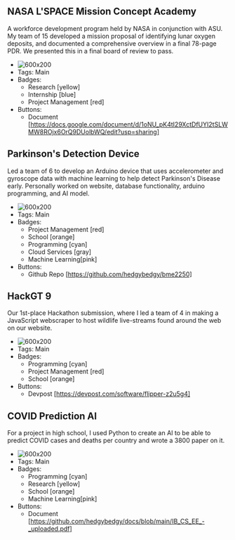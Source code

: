 ## NASA L'SPACE Mission Concept Academy
A workforce development program held by NASA in conjunction with ASU. My team of 15 developed a mission proposal of identifying lunar oxygen deposits, and documented a comprehensive overview in a final 78-page PDR. We presented this in a final board of review to pass.
- ![600x200](/websiteportfolio/assets/NASABanner.png)
- Tags: Main
- Badges:
  - Research [yellow]
  - Internship [blue]
  - Project Management [red]
- Buttons:
  - Document [https://docs.google.com/document/d/1oNU_pK4tI29XctDfUYI2tSLWMW8ROjx6OrQ9DUolbWQ/edit?usp=sharing]

## Parkinson's Detection Device
Led a team of 6 to develop an Arduino device that uses accelerometer and gyroscope data with machine learning to help detect Parkinson's Disease early. Personally worked on website, database functionality, arduino programming, and AI model.
- ![600x200](/websiteportfolio/assets/BMEDBanner.png)
- Tags: Main
- Badges:
  - Project Management [red]
  - School [orange]
  - Programming [cyan]
  - Cloud Services [gray]
  - Machine Learning[pink]
- Buttons:
  - Github Repo [https://github.com/hedgybedgy/bme2250]

## HackGT 9
Our 1st-place Hackathon submission, where I led a team of 4 in making a JavaScript webscraper to host wildlife live-streams found around the web on our website.
- ![600x200](/websiteportfolio/assets/HACKBanner.jpg)
- Tags: Main
- Badges:
  - Programming [cyan]
  - Project Management [red]
  - School [orange]
- Buttons:
  - Devpost [https://devpost.com/software/flipper-z2u5g4]

## COVID Prediction AI
For a project in high school, I used Python to create an AI to be able to predict COVID cases and deaths per country and wrote a 3800 paper on it.
- ![600x200](/websiteportfolio/assets/COVIDBanner.webp)
- Tags: Main
- Badges:
  - Programming [cyan]
  - Research [yellow]
  - School [orange]
  - Machine Learning[pink]
- Buttons:
  - Document [https://github.com/hedgybedgy/docs/blob/main/IB_CS_EE_-_uploaded.pdf]